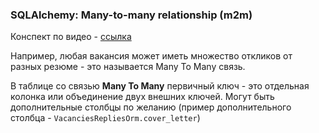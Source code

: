 ### SQLAlchemy: Many-to-many relationship (m2m)

Конспект по видео - [ссылка](https://www.youtube.com/watch?v=iPyTC5T9rxg&list=PLeLN0qH0-mCXARD_K-USF2wHctxzEVp40&index=12)

Например, любая вакансия может иметь множество откликов от разных резюме - это называется Many To Many связь.

В таблице со связью **Many To Many** первичный ключ - это отдельная колонка или объединение двух внешних ключей. Могут быть дополнительные столбцы по желанию (пример дополнительного столбца - `VacanciesRepliesOrm.cover_letter`)

